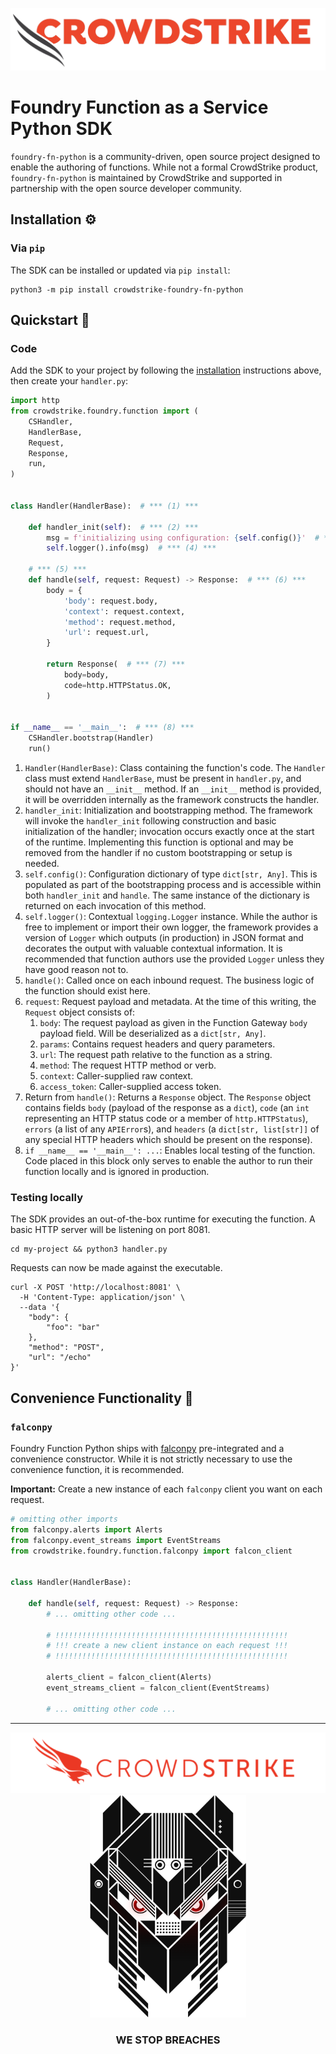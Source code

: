 ![CrowdStrike Falcon](/docs/asset/cs-logo.png?raw=true)

# Foundry Function as a Service Python SDK

`foundry-fn-python` is a community-driven, open source project designed to enable the authoring of functions.
While not a formal CrowdStrike product, `foundry-fn-python` is maintained by CrowdStrike and supported in partnership
with the open source developer community.

## Installation ⚙️

### Via `pip`

The SDK can be installed or updated via `pip install`:

```shell
python3 -m pip install crowdstrike-foundry-fn-python
```

## Quickstart 💫

### Code

Add the SDK to your project by following the [installation](#installation) instructions above,
then create your `handler.py`:

```python
import http
from crowdstrike.foundry.function import (
    CSHandler,
    HandlerBase,
    Request,
    Response,
    run,
)


class Handler(HandlerBase):  # *** (1) ***

    def handler_init(self):  # *** (2) ***
        msg = f'initializing using configuration: {self.config()}'  # *** (3) ***
        self.logger().info(msg)  # *** (4) ***

    # *** (5) ***
    def handle(self, request: Request) -> Response:  # *** (6) ***
        body = {
            'body': request.body,
            'context': request.context,
            'method': request.method,
            'url': request.url,
        }

        return Response(  # *** (7) ***
            body=body,
            code=http.HTTPStatus.OK,
        )


if __name__ == '__main__':  # *** (8) ***
    CSHandler.bootstrap(Handler)
    run()
```

1. `Handler(HandlerBase)`: Class containing the function's code.
   The `Handler` class must extend `HandlerBase`, must be present in `handler.py`, and should not have an `__init__`
   method.
   If an `__init__` method is provided, it will be overridden internally as the framework constructs the handler.
2. `handler_init`: Initialization and bootstrapping method.
   The framework will invoke the `handler_init` following construction and basic initialization of the handler;
   invocation occurs exactly once at the start of the runtime.
   Implementing this function is optional and may be removed from the handler if no custom bootstrapping or setup is
   needed.
3. `self.config()`: Configuration dictionary of type `dict[str, Any]`.
   This is populated as part of the bootstrapping process and is accessible within both `handler_init` and `handle`.
   The same instance of the dictionary is returned on each invocation of this method.
4. `self.logger()`: Contextual `logging.Logger` instance.
   While the author is free to implement or import their own logger, the framework provides a version of `Logger`
   which outputs (in production) in JSON format and decorates the output with valuable contextual information.
   It is recommended that function authors use the provided `Logger` unless they have good reason not to.
5. `handle()`: Called once on each inbound request. The business logic of the function should exist here.
6. `request`: Request payload and metadata. At the time of this writing, the `Request` object consists of:
    1. `body`: The request payload as given in the Function Gateway `body` payload field. Will be deserialized as
       a `dict[str, Any]`.
    2. `params`: Contains request headers and query parameters.
    3. `url`: The request path relative to the function as a string.
    4. `method`: The request HTTP method or verb.
    5. `context`: Caller-supplied raw context.
    6. `access_token`: Caller-supplied access token.
7. Return from `handle()`: Returns a `Response` object.
   The `Response` object contains fields `body` (payload of the response as a `dict`),
   `code` (an `int` representing an HTTP status code or a member of `http.HTTPStatus`),
   `errors` (a list of any `APIError`s), and `headers` (a `dict[str, list[str]]` of any special HTTP headers which
   should be present on the response).
8. `if __name__ == '__main__': ...`: Enables local testing of the function.
   Code placed in this block only serves to enable the author to run their function locally and is ignored in
   production.

### Testing locally

The SDK provides an out-of-the-box runtime for executing the function.
A basic HTTP server will be listening on port 8081.

```shell
cd my-project && python3 handler.py
```

Requests can now be made against the executable.

```shell
curl -X POST 'http://localhost:8081' \
  -H 'Content-Type: application/json' \
  --data '{
    "body": {
        "foo": "bar"
    },
    "method": "POST",
    "url": "/echo"
}'
```

## Convenience Functionality 🧰

### `falconpy`

Foundry Function Python ships with [falconpy](https://github.com/CrowdStrike/falconpy) pre-integrated and a convenience constructor.
While it is not strictly necessary to use the convenience function, it is recommended.

**Important:** Create a new instance of each `falconpy` client you want on each request.

```python
# omitting other imports
from falconpy.alerts import Alerts
from falconpy.event_streams import EventStreams
from crowdstrike.foundry.function.falconpy import falcon_client


class Handler(HandlerBase):

    def handle(self, request: Request) -> Response:
        # ... omitting other code ...

        # !!!!!!!!!!!!!!!!!!!!!!!!!!!!!!!!!!!!!!!!!!!!!!!!!!!!
        # !!! create a new client instance on each request !!!
        # !!!!!!!!!!!!!!!!!!!!!!!!!!!!!!!!!!!!!!!!!!!!!!!!!!!!
        
        alerts_client = falcon_client(Alerts)
        event_streams_client = falcon_client(EventStreams)

        # ... omitting other code ...
```
---


<p align="center"><img src="https://raw.githubusercontent.com/CrowdStrike/falconpy/main/docs/asset/cs-logo-footer.png"><BR/><img width="250px" src="https://raw.githubusercontent.com/CrowdStrike/falconpy/main/docs/asset/adversary-red-eyes.png"></P>
<h3><P align="center">WE STOP BREACHES</P></h3>
